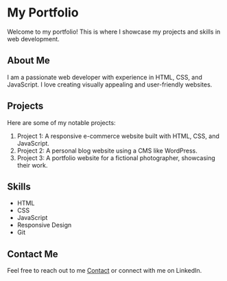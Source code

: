 # My Portfolio

Welcome to my portfolio! This is where I showcase my projects and skills in web development.

## About Me

I am a passionate web developer with experience in HTML, CSS, and JavaScript. I love creating visually appealing and user-friendly websites.

## Projects

Here are some of my notable projects:

1. Project 1: A responsive e-commerce website built with HTML, CSS, and JavaScript.
2. Project 2: A personal blog website using a CMS like WordPress.
3. Project 3: A portfolio website for a fictional photographer, showcasing their work.

## Skills

- HTML
- CSS
- JavaScript
- Responsive Design
- Git

## Contact Me

Feel free to reach out to me [Contact](https://imranparthib.me/#contact) or connect with me on LinkedIn.
